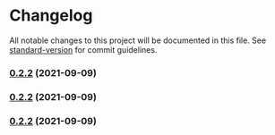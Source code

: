 # Changelog

All notable changes to this project will be documented in this file. See [standard-version](https://github.com/conventional-changelog/standard-version) for commit guidelines.

### [0.2.2](https://github.com/starwit/lj-projectbuilder/compare/v0.2.1...v0.2.2) (2021-09-09)

### [0.2.2](https://github.com/starwit/lj-projectbuilder/compare/v0.2.1...v0.2.2) (2021-09-09)

### [0.2.2](https://github.com/starwit/lj-projectbuilder/compare/v0.2.1...v0.2.2) (2021-09-09)
